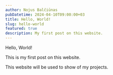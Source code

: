 ```yaml
---
author: Nojus Balčiūnas
pubDatetime: 2024-04-10T09:00:00+03
title: Hello, World!
slug: hello-world
featured: true
description: My first post on this website.
---
```


Hello, World!

This is my first post on this website.

This website will be used to show of my projects.
